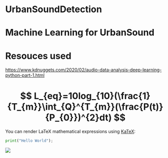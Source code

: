 # UrbanSoundDetection
# Machine Learning for UrbanSound

# Resouces used
  https://www.kdnuggets.com/2020/02/audio-data-analysis-deep-learning-python-part-1.html


# $$ L_{eq}=10log_{10}(\frac{1}{T_{m}}\int_{Q}^{T_{m}}(\frac{P(t)}{P_{0}})^{2}dt) $$
You can render LaTeX mathematical expressions using [KaTeX](https://khan.github.io/KaTeX/):

```py
print("Hello World");
```

<img src="https://render.githubusercontent.com/render/math?math={\color{Green} \prod x^{2}}">
